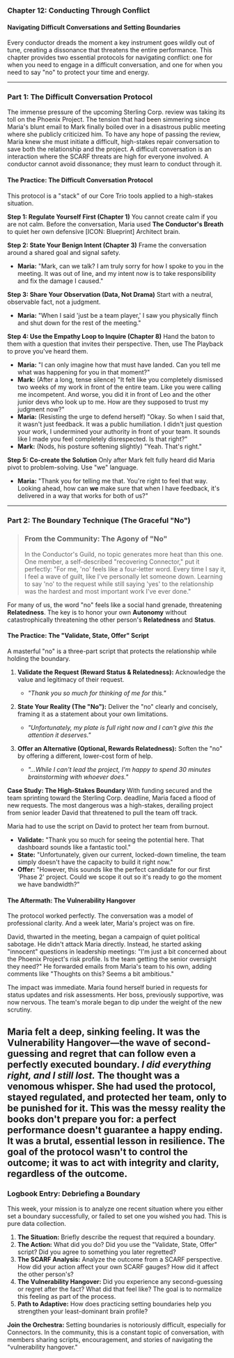 ### **Chapter 12: Conducting Through Conflict**
#### Navigating Difficult Conversations and Setting Boundaries

Every conductor dreads the moment a key instrument goes wildly out of tune, creating a dissonance that threatens the entire performance. This chapter provides two essential protocols for navigating conflict: one for when you need to engage in a difficult conversation, and one for when you need to say "no" to protect your time and energy.

---
### **Part 1: The Difficult Conversation Protocol**

The immense pressure of the upcoming Sterling Corp. review was taking its toll on the Phoenix Project. The tension that had been simmering since Maria's blunt email to Mark finally boiled over in a disastrous public meeting where she publicly criticized him. To have any hope of passing the review, Maria knew she must initiate a difficult, high-stakes repair conversation to save both the relationship and the project. A difficult conversation is an interaction where the SCARF threats are high for everyone involved. A conductor cannot avoid dissonance; they must learn to conduct through it.

#### **The Practice: The Difficult Conversation Protocol**

This protocol is a "stack" of our Core Trio tools applied to a high-stakes situation.

**Step 1: Regulate Yourself First (Chapter 1)**
You cannot create calm if you are not calm. Before the conversation, Maria used **The Conductor's Breath** to quiet her own defensive [ICON: Blueprint] Architect brain.

**Step 2: State Your Benign Intent (Chapter 3)**
Frame the conversation around a shared goal and signal safety.
*   **Maria:** "Mark, can we talk? I am truly sorry for how I spoke to you in the meeting. It was out of line, and my intent now is to take responsibility and fix the damage I caused."

**Step 3: Share Your Observation (Data, Not Drama)**
Start with a neutral, observable fact, not a judgment.
*   **Maria:** "When I said 'just be a team player,' I saw you physically flinch and shut down for the rest of the meeting."

**Step 4: Use the Empathy Loop to Inquire (Chapter 8)**
Hand the baton to them with a question that invites their perspective. Then, use The Playback to prove you've heard them.
*   **Maria:** "I can only imagine how that must have landed. Can you tell me what was happening for you in that moment?"
*   **Mark:** (After a long, tense silence) "It felt like you completely dismissed two weeks of my work in front of the entire team. Like you were calling me incompetent. And worse, you did it in front of Leo and the other junior devs who look up to me. How are they supposed to trust my judgment now?"
*   **Maria:** (Resisting the urge to defend herself) "Okay. So when I said that, it wasn't just feedback. It was a public humiliation. I didn't just question your work, I undermined your authority in front of your team. It sounds like I made you feel completely disrespected. Is that right?"
*   **Mark:** (Nods, his posture softening slightly) "Yeah. That's right."

**Step 5: Co-create the Solution**
Only after Mark felt fully heard did Maria pivot to problem-solving. Use "we" language.
*   **Maria:** "Thank you for telling me that. You're right to feel that way. Looking ahead, how can **we** make sure that when I have feedback, it's delivered in a way that works for both of us?"

---
### **Part 2: The Boundary Technique (The Graceful "No")**

> ### **From the Community: The Agony of "No"**
>
> In the Conductor's Guild, no topic generates more heat than this one. One member, a self-described "recovering Connector," put it perfectly: "For me, 'no' feels like a four-letter word. Every time I say it, I feel a wave of guilt, like I've personally let someone down. Learning to say 'no' to the request while still saying 'yes' to the relationship was the hardest and most important work I've ever done."

For many of us, the word "no" feels like a social hand grenade, threatening **Relatedness**. The key is to honor your own **Autonomy** without catastrophically threatening the other person's **Relatedness** and **Status**.

#### **The Practice: The "Validate, State, Offer" Script**

A masterful "no" is a three-part script that protects the relationship while holding the boundary.

1.  **Validate the Request (Reward Status & Relatedness):** Acknowledge the value and legitimacy of their request.
    *   *"Thank you so much for thinking of me for this."*

2.  **State Your Reality (The "No"):** Deliver the "no" clearly and concisely, framing it as a statement about your own limitations.
    *   *"Unfortunately, my plate is full right now and I can't give this the attention it deserves."*

3.  **Offer an Alternative (Optional, Rewards Relatedness):** Soften the "no" by offering a different, lower-cost form of help.
    *   *"...While I can't lead the project, I'm happy to spend 30 minutes brainstorming with whoever does."*

**Case Study: The High-Stakes Boundary**
With funding secured and the team sprinting toward the Sterling Corp. deadline, Maria faced a flood of new requests. The most dangerous was a high-stakes, derailing project from senior leader David that threatened to pull the team off track.

Maria had to use the script on David to protect her team from burnout.

*   **Validate:** "Thank you so much for seeing the potential here. That dashboard sounds like a fantastic tool."
*   **State:** "Unfortunately, given our current, locked-down timeline, the team simply doesn't have the capacity to build it right now."
*   **Offer:** "However, this sounds like the perfect candidate for our first 'Phase 2' project. Could we scope it out so it's ready to go the moment we have bandwidth?"

#### **The Aftermath: The Vulnerability Hangover**

The protocol worked perfectly. The conversation was a model of professional clarity. And a week later, Maria's project was on fire.

David, thwarted in the meeting, began a campaign of quiet political sabotage. He didn't attack Maria directly. Instead, he started asking "innocent" questions in leadership meetings: "I'm just a bit concerned about the Phoenix Project's risk profile. Is the team getting the senior oversight they need?" He forwarded emails from Maria's team to his own, adding comments like "Thoughts on this? Seems a bit ambitious."

The impact was immediate. Maria found herself buried in requests for status updates and risk assessments. Her boss, previously supportive, was now nervous. The team's morale began to dip under the weight of the new scrutiny.

Maria felt a deep, sinking feeling. It was the **Vulnerability Hangover**—the wave of second-guessing and regret that can follow even a perfectly executed boundary. *I did everything right, and I still lost.* The thought was a venomous whisper. She had used the protocol, stayed regulated, and protected her team, only to be punished for it. This was the messy reality the books don't prepare you for: a perfect performance doesn't guarantee a happy ending. It was a brutal, essential lesson in resilience. The goal of the protocol wasn't to control the outcome; it was to act with integrity and clarity, regardless of the outcome.
---
### **Logbook Entry: Debriefing a Boundary**

This week, your mission is to analyze one recent situation where you either set a boundary successfully, or failed to set one you wished you had. This is pure data collection.

1.  **The Situation:** Briefly describe the request that required a boundary.
2.  **The Action:** What did you do? Did you use the "Validate, State, Offer" script? Did you agree to something you later regretted?
3.  **The SCARF Analysis:** Analyze the outcome from a SCARF perspective. How did your action affect your own SCARF gauges? How did it affect the other person's?
4.  **The Vulnerability Hangover:** Did you experience any second-guessing or regret after the fact? What did that feel like? The goal is to normalize this feeling as part of the process.
5.  **Path to Adaptive:** How does practicing setting boundaries help you strengthen your least-dominant brain profile?

**Join the Orchestra:** Setting boundaries is notoriously difficult, especially for Connectors. In the community, this is a constant topic of conversation, with members sharing scripts, encouragement, and stories of navigating the "vulnerability hangover."
      